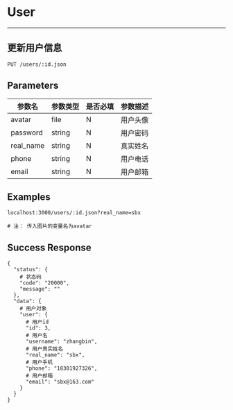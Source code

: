 # User
---
## 更新用户信息

```
PUT /users/:id.json
```

## Parameters

|参数名|参数类型|是否必填|参数描述|
|-----|--------|-------|--------|
|avatar|file|N|用户头像|
|password|string|N|用户密码|
|real_name|string|N|真实姓名|
|phone|string|N|用户电话|
|email|string|N|用户邮箱|


## Examples
```
localhost:3000/users/:id.json?real_name=sbx

# 注： 传入图片的变量名为avatar
```

## Success Response
```
{
  "status": {
    # 状态码
    "code": "20000",
    "message": ""
  },
  "data": {
    # 用户对象
    "user": {
      # 用户id
      "id": 3,
      # 用户名
      "username": "zhangbin",
      # 用户真实姓名
      "real_name": "sbx",
      # 用户手机
      "phone": "18301927326",
      # 用户邮箱
      "email": "sbx@163.com"
    }
  }
}

```
